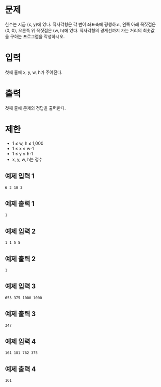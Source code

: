 문제
========
한수는 지금 (x, y)에 있다. 직사각형은 각 변이 좌표축에 평행하고, 왼쪽 아래 꼭짓점은 (0, 0), 오른쪽 위 꼭짓점은 (w, h)에 있다. 직사각형의 경계선까지 가는 거리의 최솟값을 구하는 프로그램을 작성하시오.

입력
==========
첫째 줄에 x, y, w, h가 주어진다.

출력
========
첫째 줄에 문제의 정답을 출력한다.

제한
=========
- 1 ≤ w, h ≤ 1,000
- 1 ≤ x ≤ w-1
- 1 ≤ y ≤ h-1
- x, y, w, h는 정수

예제 입력 1 
--------
```
6 2 10 3
```
예제 출력 1 
--------
```
1
```
예제 입력 2 
-------
```
1 1 5 5
```
예제 출력 2 
--------
```
1
```
예제 입력 3 
------
```
653 375 1000 1000
```
예제 출력 3 
----------
```
347
```
예제 입력 4 
-------
```
161 181 762 375
```
예제 출력 4 
---------
```
161
```
